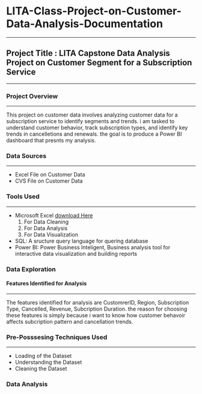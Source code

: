 # LITA-Class-Project-on-Customer-Data-Analysis-Documentation
---
## Project Title : LITA Capstone Data Analysis Project on Customer Segment for a Subscription Service
---
### Project Overview
---
This project on customer data involves analyzing customer data for a subscription service to identify segments and trends.
i am tasked to understand customer behavior, track subscription types, and identify key trends in cancelletions and renewals.
the goal is to produce a Power BI dashboard that presnts my analysis.

### Data Sources
---
- Excel File on Customer Data
- CVS File on Customer Data

### Tools Used
---
- Microsoft Excel [download Here](https://www.microsoft.com)
    1. For Data Cleaning
    2. For Data Analysis
    3. For Data Visualization
- SQL: A sructure query language for quering database
- Power BI: Power Business Inteligent, Business analysis tool for interactive data visualization and building reports

### Data Exploration
#### Features Identified for Analysis 
---
The features identified for analysis are CustomrerID, Region, Subscription Type, Cancelled, Revenue, Subcription Duration.
the reason for choosing these features is simply because i want to know how customer behavoir affects subcription pattern and
cancellation trends.

### Pre-Posssesing Techniques Used
---
- Loading of the Dataset
- Understanding the Dataset
- Cleaning the Dataset

### Data Analysis


